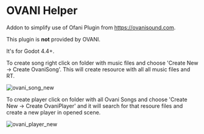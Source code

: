 # OVANI Helper

Addon to simplify use of Ofani Plugin from https://ovanisound.com.

This plugin is **not** provided by OVANI.

It's for Godot 4.4+.

To create song right click on folder with music files and choose 'Create New -> Create OvaniSong'. This will create resource with all all music files and RT.

![ovani_song_new](https://github.com/user-attachments/assets/4ccf22d6-b048-4997-9bda-b4ae9dd1926a)


To create player click on folder with all Ovani Songs and choose 'Create New -> Create OvaniPlayer' and it will search for that resoure files and create a new player in opened scene.

![ovani_player_new](https://github.com/user-attachments/assets/6380552b-1ffa-444f-9122-7666908d9c78)
